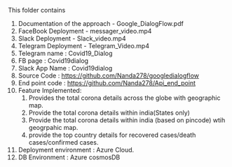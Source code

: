This folder contains

1. Documentation of the approach -  Google_DialogFlow.pdf
2. FaceBook Deployment - messager_video.mp4
3. Slack Deployment - Slack_video.mp4
4. Telegram Deployment - Telegram_Video.mp4
5. Telegram name : Covid19_Dialog
6. FB page : Covid19dialog
7. Slack App Name : Covid19dialog
8. Source Code : https://github.com/Nanda278/googledialogflow
9. End point code : https://github.com/Nanda278/Api_end_point
10. Feature Implemented:
    1. Provides the total corona details across the globe with geographic map.
    2. Provide the total corona details within india(States only)
    3. Provide the total corona details within india (based on pincode) wtih geogrpahic map.
    4. provide the top country details for recovered cases/death cases/confirmed cases.
11. Deployment environment : Azure Cloud.
12. DB Environment : Azure cosmosDB